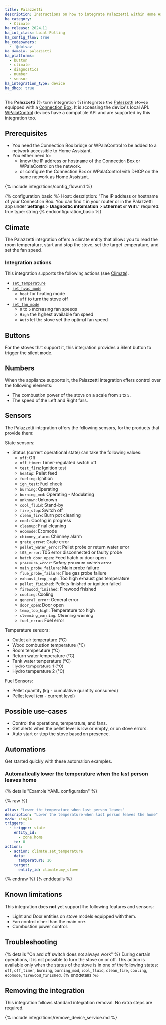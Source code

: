 ```yaml
---
title: Palazzetti
description: Instructions on how to integrate Palazzetti within Home Assistant.
ha_category:
  - Climate
ha_release: 2024.11
ha_iot_class: Local Polling
ha_config_flow: true
ha_codeowners:
  - '@dotvav'
ha_domain: palazzetti
ha_platforms:
  - button
  - climate
  - diagnostics
  - number
  - sensor
ha_integration_type: device
ha_dhcp: true
---
```


The **Palazzetti** {% term integration %} integrates the [Palazzetti](https://palazzettigroup.com/)
stoves equipped with a [Connection Box](https://palazzettigroup.com/research-and-development/app/).
It is accessing the device's local API. [WPalaControl](https://github.com/Domochip/WPalaControl)
devices have a compatible API and are supported by this integration too.

## Prerequisites

- You need the Connection Box bridge or WPalaControl to be added to a network accessible to Home Assistant.
- You either need to:
  - know the IP address or hostname of the Connection Box or WPalaControl on the network.
  - or configure the Connection Box or WPalaControl with DHCP on the same network as Home Assistant.

{% include integrations/config_flow.md %}

{% configuration_basic %}
Host:
  description: "The IP address or hostname of your Connection Box. You can find it in your router or in the Palazzetti app under **Settings** > **Diagnostic information** > **Ethernet** or **Wifi**."
  required: true
  type: string
{% endconfiguration_basic %}

## Climate

The Palazzetti integration offers a climate entity that allows you to read the
room temperature, start and stop the stove, set the target temperature, and set
the fan speed.

### Integration actions

This integration supports the following actions (see [Climate](/integrations/climate/)).

- [`set_temperature`](/integrations/climate/#action-climateset_temperature)
- [`set_hvac_mode`](/integrations/climate/#action-climateset_hvac_mode)
  - `heat` for heating mode
  - `off` to turn the stove off
- [`set_fan_mode`](/integrations/climate/#action-climateset_fan_mode)
  - `0` to `5` increasing fan speeds
  - `High` the highest available fan speed
  - `Auto` let the stove set the optimal fan speed

## Buttons

For the stoves that support it, this integration provides a Silent button to trigger the silent mode.

## Numbers

When the appliance supports it, the Palazzetti integration offers control over the following elements:

- The combustion power of the stove on a scale from `1` to `5`.
- The speed of the Left and Right fans.

## Sensors

The Palazzetti integration offers the following sensors, for the products that provide them:

State sensors:

- Status (current operational state) can take the following values:
  - `off`: Off
  - `off_timer`: Timer-regulated switch off
  - `test_fire`: Ignition test
  - `heatup`: Pellet feed
  - `fueling`: Ignition
  - `ign_test`: Fuel check
  - `burning`: Operating
  - `burning_mod`: Operating - Modulating
  - `unknown`: Unknown
  - `cool_fluid`: Stand-by
  - `fire_stop`: Switch off
  - `clean_fire`: Burn pot cleaning
  - `cool`: Cooling in progress
  - `cleanup`: Final cleaning
  - `ecomode`: Ecomode
  - `chimney_alarm`: Chimney alarm
  - `grate_error`: Grate error
  - `pellet_water_error`: Pellet probe or return water error
  - `t05_error`: T05 error disconnected or faulty probe
  - `hatch_door_open`: Feed hatch or door open
  - `pressure_error`: Safety pressure switch error
  - `main_probe_failure`: Main probe failure
  - `flue_probe_failure`: Flue gas probe failure
  - `exhaust_temp_high`: Too high exhaust gas temperature
  - `pellet_finished`: Pellets finished or ignition failed
  - `firewood_finished`: Firewood finished
  - `cooling`: Cooling
  - `general_error`: General error
  - `door_open`: Door open
  - `temp_too_high`: Temperature too high
  - `cleaning_warning`: Cleaning warning
  - `fuel_error`: Fuel error
  
Temperature sensors:

- Outlet air temperature (°C)
- Wood combustion temperature (°C)
- Room temperature (°C)
- Return water temperature (°C)
- Tank water temperature (°C)
- Hydro temperature 1 (°C)
- Hydro temperature 2 (°C)

Fuel Sensors:

- Pellet quantity (kg - cumulative quantity consumed)
- Pellet level (cm - current level)

## Possible use-cases

- Control the operations, temperature, and fans.
- Get alerts when the pellet level is low or empty, or on stove errors.
- Auto start or stop the stove based on presence.

## Automations

Get started quickly with these automation examples.

### Automatically lower the temperature when the last person leaves home

{% details "Example YAML configuration" %}

{% raw %}

```yaml
alias: "Lower the temperature when last person leaves"
description: "Lower the temperature when last person leaves the home"
mode: single
triggers:
  - trigger: state
    entity_id:
      - zone.home
    to: 0
actions:
  - action: climate.set_temperature
    data:
      temperature: 16
    target:
      entity_id: climate.my_stove
```

{% endraw %} {% enddetails %}

## Known limitations

This integration does **not** yet support the following features and sensors:

- Light and Door entities on stove models equipped with them.
- Fan control other than the main one.
- Combustion power control.

## Troubleshooting

{% details "On and off switch does not always work" %}
During certain operations, it is not possible to turn the stove on or off. This action is available
only when the status of the stove is in one of the following states: `off`, `off_timer`, `burning`, `burning_mod`, `cool_fluid`,
`clean_fire`, `cooling`, `ecomode`, `firewood_finished`.
{% enddetails %}

## Removing the integration

This integration follows standard integration removal. No extra steps are required.

{% include integrations/remove_device_service.md %}
